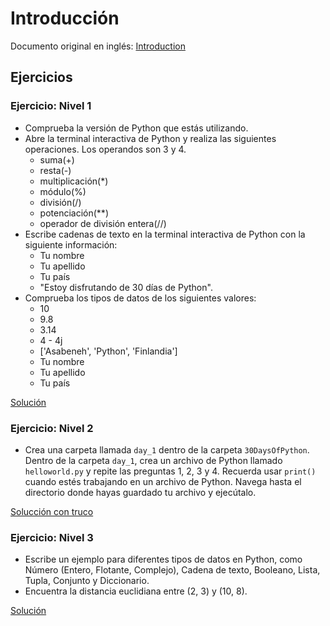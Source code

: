 # Introducción

Documento original en inglés: [Introduction](https://github.com/Asabeneh/30-Days-Of-Python/blob/master/readme.md)

## Ejercicios

### Ejercicio: Nivel 1

- Comprueba la versión de Python que estás utilizando.
- Abre la terminal interactiva de Python y realiza las siguientes operaciones. Los operandos son 3 y 4.
  - suma(+)
  - resta(-)
  - multiplicación(*)
  - módulo(%)
  - división(/)
  - potenciación(**)
  - operador de división entera(//)
- Escribe cadenas de texto en la terminal interactiva de Python con la siguiente información:
  - Tu nombre
  - Tu apellido
  - Tu país
  - "Estoy disfrutando de 30 días de Python".
- Comprueba los tipos de datos de los siguientes valores:
  - 10
  - 9.8
  - 3.14
  - 4 - 4j
  - ['Asabeneh', 'Python', 'Finlandia']
  - Tu nombre
  - Tu apellido
  - Tu país

[Solución](./01_introduccion.py)

### Ejercicio: Nivel 2

- Crea una carpeta llamada `day_1` dentro de la carpeta `30DaysOfPython`. Dentro de la carpeta `day_1`, crea un archivo de Python llamado `helloworld.py` y repite las preguntas 1, 2, 3 y 4. Recuerda usar `print()` cuando estés trabajando en un archivo de Python. Navega hasta el directorio donde hayas guardado tu archivo y ejecútalo.

[Solucción con truco](./hello_world.py)

### Ejercicio: Nivel 3

- Escribe un ejemplo para diferentes tipos de datos en Python, como Número (Entero, Flotante, Complejo), Cadena de texto, Booleano, Lista, Tupla, Conjunto y Diccionario.
- Encuentra la distancia euclidiana entre (2, 3) y (10, 8).


[Solución](./03_introduccion.py)